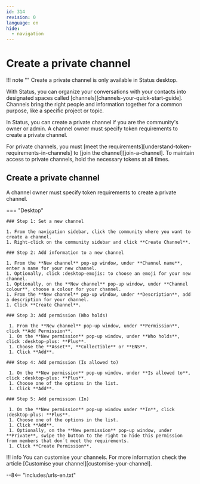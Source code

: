 ```yaml
---
id: 314
revision: 0
language: en
hide:
  - navigation
---
```


# Create a private channel

!!! note ""
    Create a private channel is only available in Status desktop.

With Status, you can organize your conversations with your contacts into designated spaces called [channels][channels-your-quick-start-guide]. Channels bring the right people and information together for a common purpose, like a specific project or topic.

In Status, you can create a private channel if you are the community's owner or admin. A channel owner must specify token requirements to create a private channel. 

For private channels, you must [meet the requirements][understand-token-requirements-in-channels] to [join the channel][join-a-channel]. To maintain access to private channels, hold the necessary tokens at all times.


## Create a private channel

A channel owner must specify token requirements to create a private channel.

=== "Desktop"

    ### Step 1: Set a new channel

    1. From the navigation sidebar, click the community where you want to create a channel.
    1. Right-click on the community sidebar and click **Create Channel**.

    ### Step 2: Add information to a new channel

    1. From the **New channel** pop-up window, under **Channel name**, enter a name for your new channel.
    1. Optionally, click :desktop-emojis: to choose an emoji for your new channel. 
    1. Optionally, on the **New channel** pop-up window, under **Channel colour**, choose a colour for your channel.
    1. From the **New channel** pop-up window, under **Description**, add a description for your channel. 
    1. Click **Create Channel**.

    ### Step 3: Add permission (Who holds)

     1. From the **New channel** pop-up window, under **Permission**, click **Add Permission**.
     1. On the **New permission** pop-up window, under **Who holds**, click :desktop-plus: **Plus**.
     1. Choose the **Asset**, **Collectible** or **ENS**.
     1. Click **Add**.

    ### Step 4: Add permission (Is allowed to)

     1. On the **New permission** pop-up window, under **Is allowed to**, click :desktop-plus: **Plus**.
     1. Choose one of the options in the list.
     1. Click **Add**.  

    ### Step 5: Add permission (In)

     1. On the **New permission** pop-up window under **In**, click :desktop-plus: **Plus**.
     1. Choose one of the options in the list.
     1. Click **Add**.
     1. Optionally, on the **New permission** pop-up window, under **Private**, swipe the button to the right to hide this permission from members that don´t meet the requirements.
     1. Click **Create Permission**.

!!! info
    You can customise your channels. For more information check the article [Customise your channel][customise-your-channel].

--8<-- "includes/urls-en.txt"

